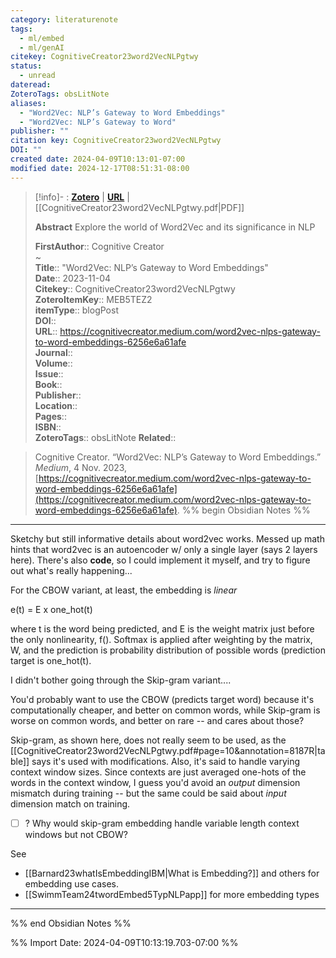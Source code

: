 ```yaml
---
category: literaturenote
tags:
  - ml/embed
  - ml/genAI
citekey: CognitiveCreator23word2VecNLPgtwy
status:
  - unread
dateread: 
ZoteroTags: obsLitNote
aliases:
  - "Word2Vec: NLP’s Gateway to Word Embeddings"
  - "Word2Vec: NLP’s Gateway to Word"
publisher: ""
citation key: CognitiveCreator23word2VecNLPgtwy
DOI: ""
created date: 2024-04-09T10:13:01-07:00
modified date: 2024-12-17T08:51:31-08:00
---
```


> [!info]- : [**Zotero**](zotero://select/library/items/MEB5TEZ2)   | [**URL**](https://cognitivecreator.medium.com/word2vec-nlps-gateway-to-word-embeddings-6256e6a61afe) | [[CognitiveCreator23word2VecNLPgtwy.pdf|PDF]]
>
> 
> **Abstract**
> Explore the world of Word2Vec and its significance in NLP
> 
> 
> **FirstAuthor**:: Cognitive Creator  
~    
> **Title**:: "Word2Vec: NLP’s Gateway to Word Embeddings"  
> **Date**:: 2023-11-04  
> **Citekey**:: CognitiveCreator23word2VecNLPgtwy  
> **ZoteroItemKey**:: MEB5TEZ2  
> **itemType**:: blogPost  
> **DOI**::   
> **URL**:: https://cognitivecreator.medium.com/word2vec-nlps-gateway-to-word-embeddings-6256e6a61afe  
> **Journal**::   
> **Volume**::   
> **Issue**::   
> **Book**::   
> **Publisher**::   
> **Location**::    
> **Pages**::   
> **ISBN**::   
> **ZoteroTags**:: obsLitNote
>**Related**:: 

> Cognitive Creator. “Word2Vec: NLP’s Gateway to Word Embeddings.” _Medium_, 4 Nov. 2023, [https://cognitivecreator.medium.com/word2vec-nlps-gateway-to-word-embeddings-6256e6a61afe](https://cognitivecreator.medium.com/word2vec-nlps-gateway-to-word-embeddings-6256e6a61afe).
%% begin Obsidian Notes %%
___

Sketchy but still informative details about word2vec works.  Messed up math hints that word2vec is an autoencoder w/ only a single layer (says 2 layers here). There's also **code**, so I could implement it myself, and try to figure out what's really happening...

For the CBOW variant, at least, the embedding is *linear* 

e(t) = E x one_hot(t)

where t is the word being predicted, and E is the weight matrix just before the only nonlinearity, f().  Softmax is applied after weighting by the matrix, W, and the prediction is probability distribution of possible words (prediction target is one_hot(t).  

I didn't bother going through the Skip-gram variant....

You'd probably want to use the CBOW (predicts target word) because it's computationally cheaper, and better on common words, while Skip-gram is worse on common words, and better on rare -- and cares about those?  

Skip-gram, as shown here, does not really seem to be used, as the [[CognitiveCreator23word2VecNLPgtwy.pdf#page=10&annotation=8187R|table]] says it's used with modifications.  Also, it's said to handle varying context window sizes.  Since contexts are just averaged one-hots of the words in the context window, I guess you'd avoid an *output* dimension mismatch during training -- but the same could be said about *input* dimension match on training.

- [ ] ? Why would skip-gram embedding handle variable length context windows but not CBOW?

See
- [[Barnard23whatIsEmbeddingIBM|What is Embedding?]] and others for embedding use cases.
- [[SwimmTeam24twordEmbed5TypNLPapp]] for more embedding types

___
%% end Obsidian Notes %%



%% Import Date: 2024-04-09T10:13:19.703-07:00 %%
